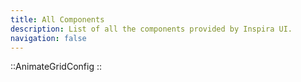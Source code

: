 ```yaml
---
title: All Components
description: List of all the components provided by Inspira UI.
navigation: false
---
```


<!-- ::ComponentsList
:: -->

::AnimateGridConfig
::
